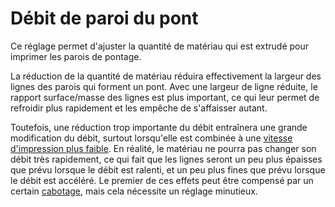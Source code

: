 Débit de paroi du pont
===

Ce réglage permet d'ajuster la quantité de matériau qui est extrudé pour imprimer les parois de pontage.

La réduction de la quantité de matériau réduira effectivement la largeur des lignes des parois qui forment un pont. Avec une largeur de ligne réduite, le rapport surface/masse des lignes est plus important, ce qui leur permet de refroidir plus rapidement et les empêche de s'affaisser autant.

Toutefois, une réduction trop importante du débit entraînera une grande modification du débit, surtout lorsqu'elle est combinée à une [vitesse d'impression plus faible](bridge_wall_speed.md). En réalité, le matériau ne pourra pas changer son débit très rapidement, ce qui fait que les lignes seront un peu plus épaisses que prévu lorsque le débit est ralenti, et un peu plus fines que prévu lorsque le débit est accéléré. Le premier de ces effets peut être compensé par un certain [cabotage](bridge_wall_coast.md), mais cela nécessite un réglage minutieux.
